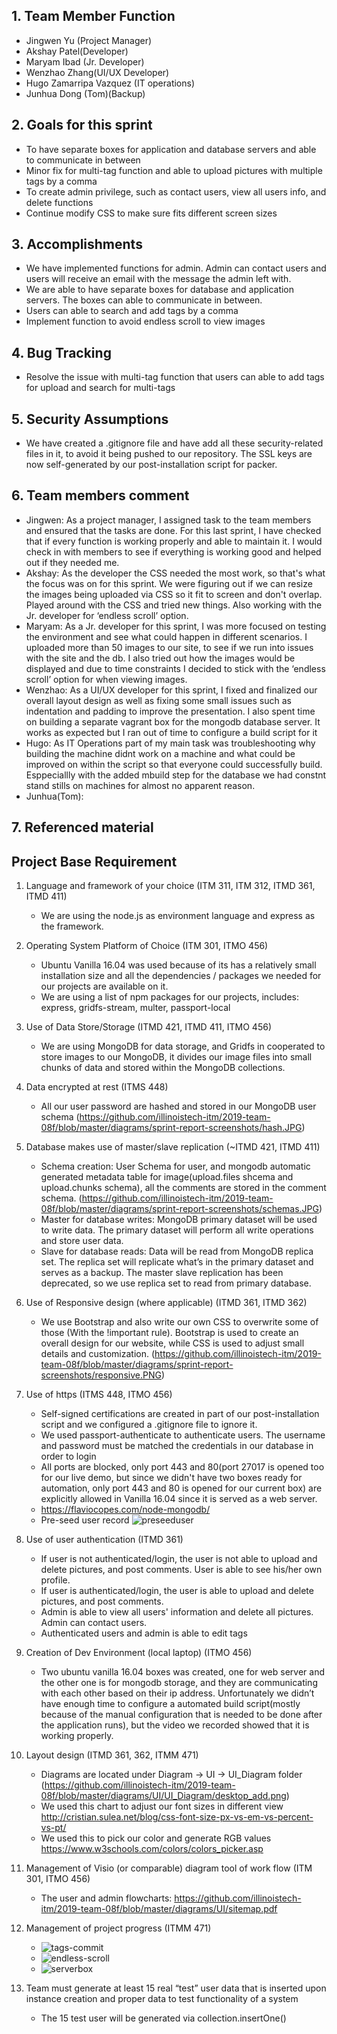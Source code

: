 ## 1. Team Member Function

* Jingwen Yu (Project Manager)
* Akshay Patel(Developer)
* Maryam Ibad (Jr. Developer)
* Wenzhao Zhang(UI/UX Developer)
* Hugo Zamarripa Vazquez (IT operations)
* Junhua Dong (Tom)(Backup)

## 2. Goals for this sprint

* To have separate boxes for application and database servers and able to communicate in between
* Minor fix for multi-tag function and able to upload pictures with multiple tags by a comma
* To create admin privilege, such as contact users, view all users info, and delete functions
* Continue modify CSS to make sure fits different screen sizes

## 3. Accomplishments

* We have implemented functions for admin. Admin can contact users and users will receive an email with the message the admin left with.
* We are able to have separate boxes for database and application servers. The boxes can able to communicate in between.
* Users can able to search and add tags by a comma
* Implement function to avoid endless scroll to view images

## 4. Bug Tracking

* Resolve the issue with multi-tag function that users can able to add tags for upload and search for multi-tags

## 5. Security Assumptions

* We have created a .gitignore file and have add all these security-related files in it, to avoid it being pushed to our repository. The SSL keys are now self-generated by our post-installation script for packer.

## 6. Team members comment

* Jingwen: As a project manager, I assigned task to the team members and ensured that the tasks are done. For this last sprint, I have checked that if every function is working properly and able to maintain it. I would check in with members to see if everything is working good and helped out if they needed me.
* Akshay: As the developer the CSS needed the most work, so that's what the focus was on for this sprint. We were figuring out if we can resize the images being uploaded via CSS so it fit to screen and don't overlap. Played around with the CSS and tried new things. Also working with the Jr. developer for ‘endless scroll’ option.
* Maryam: As a Jr. developer for this sprint, I was more focused on testing the environment and see what could happen in different scenarios. I uploaded more than 50 images to our site, to see if we run into issues with the site and the db. I also tried out how the images would be displayed and due to time constraints I decided to stick with the ‘endless scroll’ option for when viewing images.
* Wenzhao: As a UI/UX developer for this sprint, I fixed and finalized our overall layout design as well as fixing some small issues such as indentation and padding to improve the presentation. I also spent time on building a separate vagrant box for the mongodb database server. It works as expected but I ran out of time to configure a build script for it
* Hugo: As IT Operations part of my main task was troubleshooting why building the machine didnt work on a machine and what could be improved on within the script so that everyone could successfully build. Esppeciallly with the added mbuild step for the database we had constnt stand stills on machines for almost no apparent reason.
* Junhua(Tom):

## 7. Referenced material

## Project Base Requirement

1. Language and framework of your choice (ITM 311, ITM 312, ITMD 361, ITMD 411)

    * We are using the node.js as environment language and express as the framework.

2. Operating System Platform of Choice (ITM 301, ITMO 456)

    * Ubuntu Vanilla 16.04 was used because of its has a relatively small installation size and all the dependencies / packages we needed for our projects are available on it.
    * We are using a list of npm packages for our projects, includes: express, gridfs-stream, multer, passport-local

3. Use of Data Store/Storage (ITMD 421, ITMD 411, ITMO 456)

    * We are using MongoDB for data storage, and Gridfs in cooperated to store images to our MongoDB, it divides our image files into small chunks of data and stored within the MongoDB collections.

4. Data encrypted at rest (ITMS 448)

    * All our user password are hashed and stored in our MongoDB user schema
    (https://github.com/illinoistech-itm/2019-team-08f/blob/master/diagrams/sprint-report-screenshots/hash.JPG)

5.  Database makes use of master/slave replication (~ITMD 421, ITMD 411)

    * Schema creation: User Schema for user, and mongodb automatic generated metadata table for image(upload.files shcema and upload.chunks schema), all the comments are stored in the comment schema.
    (https://github.com/illinoistech-itm/2019-team-08f/blob/master/diagrams/sprint-report-screenshots/schemas.JPG)
    * Master for database writes: MongoDB primary dataset will be used to write data. The primary dataset will perform all write operations and store user data.
    * Slave for database reads: Data will be read from MongoDB replica set. The replica set will replicate what’s in the primary dataset and serves as a backup. The master slave replication has been deprecated, so we use replica set to read from primary database.

6. Use of Responsive design (where applicable) (ITMD 361, ITMD 362)

    * We use Bootstrap and also write our own CSS to overwrite some of those (With the !important rule). Bootstrap is used to create an overall design for our website, while CSS is used to adjust small details and customization.
    (https://github.com/illinoistech-itm/2019-team-08f/blob/master/diagrams/sprint-report-screenshots/responsive.PNG)

7.  Use of https (ITMS 448, ITMO 456)

    * Self-signed certifications are created in part of our post-installation script and we configured a .gitignore file to ignore it.
    * We used passport-authenticate to authenticate users. The username and password must be matched the credentials in our database in order to login
    * All ports are blocked, only port 443 and 80(port 27017 is opened too for our live demo, but since we didn't have two boxes ready for automation, only port 443 and 80 is opened for our current box) are explicitly allowed in Vanilla 16.04 since it is served as a web server.
    * https://flaviocopes.com/node-mongodb/
    * Pre-seed user record
    ![preseeduser](../../diagrams/sprint-report-screenshots/preseeduser.PNG "preseeduser")

8. Use of user authentication (ITMD 361)

    * If user is not authenticated/login, the user is not able to upload and delete pictures, and post comments. User is able to see his/her own profile.
    * If user is authenticated/login, the user is able to upload and delete pictures, and post comments.
    * Admin is able to view all users' information and delete all pictures. Admin can contact users.
    * Authenticated users and admin is able to edit tags

9.  Creation of Dev Environment (local laptop) (ITMO 456)

    * Two ubuntu vanilla 16.04 boxes was created, one for web server and the other one is for mongodb storage, and they are communicating with each other based on their ip address. Unfortunately we didn’t have enough time to configure a automated build script(mostly because of the manual configuration that is needed to be done after the application runs), but the video we recorded showed that it is working properly.

10. Layout design (ITMD 361, 362, ITMM 471)

    * Diagrams are located under Diagram -> UI -> UI_Diagram folder (https://github.com/illinoistech-itm/2019-team-08f/blob/master/diagrams/UI/UI_Diagram/desktop_add.png)
    * We used this chart to adjust our font sizes in different view
    http://cristian.sulea.net/blog/css-font-size-px-vs-em-vs-percent-vs-pt/
    * We used this to pick our color and generate RGB values
    https://www.w3schools.com/colors/colors_picker.asp

11. Management of Visio (or comparable) diagram tool of work flow (ITM 301, ITMO 456)

    * The user and admin flowcharts: https://github.com/illinoistech-itm/2019-team-08f/blob/master/diagrams/UI/sitemap.pdf

12. Management of project progress (ITMM 471)

    * ![tags-commit](../../diagrams/sprint-report-screenshots/tags-commit.PNG "tags-commit")
    * ![endless-scroll](../../diagrams/sprint-report-screenshots/endless-scroll.PNG "endless-scroll")
    * ![serverbox](../../diagrams/sprint-report-screenshots/serverbox.PNG "serverbox")

13. Team must generate at least 15 real “test” user data that is inserted upon instance creation and proper data to test functionality of a system

    * The 15 test user will be generated via collection.insertOne()
